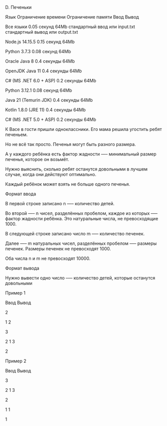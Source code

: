 D. Печеньки

Язык	Ограничение времени	Ограничение памяти	Ввод	Вывод

Все языки	0.05 секунд	64Mb	стандартный ввод или input.txt	стандартный вывод или output.txt

Node.js 14.15.5	0.15 секунд	64Mb

Python 3.7.3	0.08 секунд	64Mb

Oracle Java 8	0.4 секунды	64Mb

OpenJDK Java 11	0.4 секунды	64Mb

C# (MS .NET 6.0 + ASP)	0.2 секунды	64Mb

Python 3.12.1	0.08 секунд	64Mb

Java 21 (Temurin JDK)	0.4 секунды	64Mb

Kotlin 1.8.0 (JRE 11)	0.4 секунды	64Mb

C# (MS .NET 5.0 + ASP)	0.2 секунды	64Mb

К Васе в гости пришли одноклассники. Его мама решила угостить ребят печеньем.

Но не всё так просто. Печенья могут быть разного размера.

А у каждого ребёнка есть фактор жадности —– минимальный размер печенья, которое он возьмёт. 

Нужно выяснить, сколько ребят останутся довольными в лучшем случае, когда они действуют оптимально.

Каждый ребёнок может взять не больше одного печенья.

Формат ввода

В первой строке записано n —– количество детей.

Во второй —– n чисел, разделённых пробелом, каждое из которых –— фактор жадности ребёнка. Это натуральные числа, не превосходящие 1000.

В следующей строке записано число m –— количество печенек.

Далее —– m натуральных чисел, разделённых пробелом —– размеры печенек. Размеры печенек не превосходят 1000.

Оба числа n и m не превосходят 10000.

Формат вывода

Нужно вывести одно число –— количество детей, которые останутся довольными

Пример 1

Ввод	Вывод

2

1 2

3

2 1 3

2

Пример 2

Ввод	Вывод

3

2 1 3

2

1 1

1

